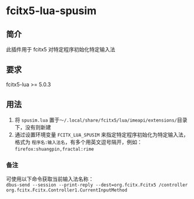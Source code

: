 # fcitx5-lua-spusim

## 简介
此插件用于 fcitx5 对特定程序初始化特定输入法

## 要求
fcitx5-lua >= 5.0.3

## 用法
1. 将 `spusim.lua` 置于`～/.local/share/fcitx5/lua/imeapi/extensions/`目录下，没有则新建
2. 通过设置环境变量 `FCITX_LUA_SPUSIM` 来指定特定程序初始化为特定输入法，格式为 `程序名:输入法名`，有多个用英文逗号隔开，例如： `firefox:shuangpin,fractal:rime`


### 备注 
可使用以下命令获取当前输入法名称：<br>
`dbus-send --session --print-reply --dest=org.fcitx.Fcitx5 /controller org.fcitx.Fcitx.Controller1.CurrentInputMethod`
